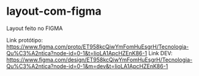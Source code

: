 # layout-com-figma
Layout feito no FIGMA

Link protótipo: 
https://www.figma.com/proto/ET958kcQiwYmFomHuEsgrH/Tecnologia-Qu%C3%A2ntica?node-id=0-1&t=IioLA1ApcHZEnK86-1
Link DEV:
https://www.figma.com/design/ET958kcQiwYmFomHuEsgrH/Tecnologia-Qu%C3%A2ntica?node-id=0-1&m=dev&t=IioLA1ApcHZEnK86-1
